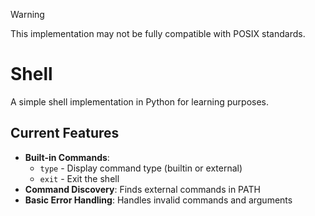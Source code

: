 > [!WARNING]
> This implementation may not be fully compatible with POSIX standards.

# Shell

A simple shell implementation in Python for learning purposes.

## Current Features

- **Built-in Commands**:
  - `type` - Display command type (builtin or external)  
  - `exit` - Exit the shell
- **Command Discovery**: Finds external commands in PATH
- **Basic Error Handling**: Handles invalid commands and arguments
